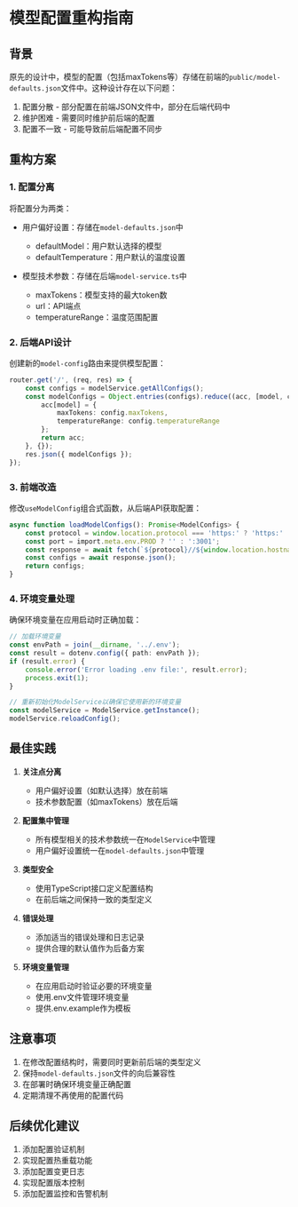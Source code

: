 # 模型配置重构指南

## 背景

原先的设计中，模型的配置（包括maxTokens等）存储在前端的`public/model-defaults.json`文件中。这种设计存在以下问题：

1. 配置分散 - 部分配置在前端JSON文件中，部分在后端代码中
2. 维护困难 - 需要同时维护前后端的配置
3. 配置不一致 - 可能导致前后端配置不同步

## 重构方案

### 1. 配置分离

将配置分为两类：
- 用户偏好设置：存储在`model-defaults.json`中
  - defaultModel：用户默认选择的模型
  - defaultTemperature：用户默认的温度设置

- 模型技术参数：存储在后端`model-service.ts`中
  - maxTokens：模型支持的最大token数
  - url：API端点
  - temperatureRange：温度范围配置

### 2. 后端API设计

创建新的`model-config`路由来提供模型配置：

```typescript
router.get('/', (req, res) => {
    const configs = modelService.getAllConfigs();
    const modelConfigs = Object.entries(configs).reduce((acc, [model, config]) => {
        acc[model] = {
            maxTokens: config.maxTokens,
            temperatureRange: config.temperatureRange
        };
        return acc;
    }, {});
    res.json({ modelConfigs });
});
```

### 3. 前端改造

修改`useModelConfig`组合式函数，从后端API获取配置：

```typescript
async function loadModelConfigs(): Promise<ModelConfigs> {
    const protocol = window.location.protocol === 'https:' ? 'https:' : 'http:';
    const port = import.meta.env.PROD ? '' : ':3001';
    const response = await fetch(`${protocol}//${window.location.hostname}${port}/api/model-config`);
    const configs = await response.json();
    return configs;
}
```

### 4. 环境变量处理

确保环境变量在应用启动时正确加载：

```typescript
// 加载环境变量
const envPath = join(__dirname, '../.env');
const result = dotenv.config({ path: envPath });
if (result.error) {
    console.error('Error loading .env file:', result.error);
    process.exit(1);
}

// 重新初始化ModelService以确保它使用新的环境变量
const modelService = ModelService.getInstance();
modelService.reloadConfig();
```

## 最佳实践

1. **关注点分离**
   - 用户偏好设置（如默认选择）放在前端
   - 技术参数配置（如maxTokens）放在后端

2. **配置集中管理**
   - 所有模型相关的技术参数统一在`ModelService`中管理
   - 用户偏好设置统一在`model-defaults.json`中管理

3. **类型安全**
   - 使用TypeScript接口定义配置结构
   - 在前后端之间保持一致的类型定义

4. **错误处理**
   - 添加适当的错误处理和日志记录
   - 提供合理的默认值作为后备方案

5. **环境变量管理**
   - 在应用启动时验证必要的环境变量
   - 使用.env文件管理环境变量
   - 提供.env.example作为模板

## 注意事项

1. 在修改配置结构时，需要同时更新前后端的类型定义
2. 保持`model-defaults.json`文件的向后兼容性
3. 在部署时确保环境变量正确配置
4. 定期清理不再使用的配置代码

## 后续优化建议

1. 添加配置验证机制
2. 实现配置热重载功能
3. 添加配置变更日志
4. 实现配置版本控制
5. 添加配置监控和告警机制
